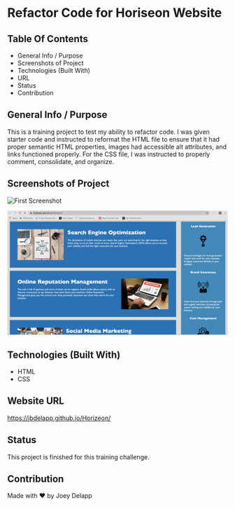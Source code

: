 # Refactor Code for Horiseon Website

## Table Of Contents
* General Info / Purpose
* Screenshots of Project
* Technologies (Built With)
* URL
* Status
* Contribution

## General Info / Purpose

This is a training project to test my ability to refactor code. I was given starter code and instructed to reformat the HTML file to ensure that it had proper semantic HTML properties, images had accessible alt attributes, and links functioned properly. For the CSS file, I was instructed to properly comment, consolidate, and organize.

## Screenshots of Project

![First Screenshot](https://github.com/jbdelapp/Horizeon/raw/master/assets/images/Screen%20Shot%20.png)

![Second Screenshot](https://github.com/jbdelapp/Horizeon/raw/master/assets/images/Screen%20Shot%202.png)

## Technologies (Built With)
* HTML
* CSS

## Website URL
https://jbdelapp.github.io/Horizeon/

## Status

This project is finished for this training challenge.

## Contribution
Made with ❤️ by Joey Delapp
